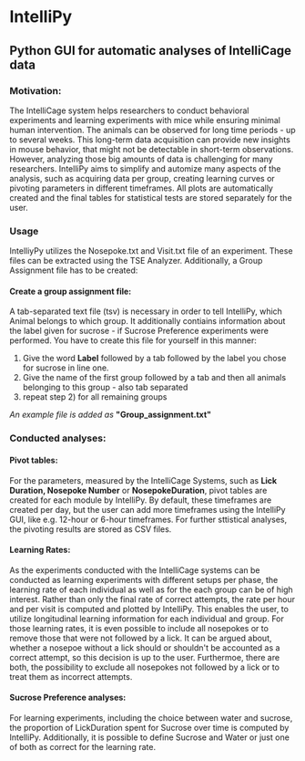 # IntelliPy
## Python GUI for automatic analyses of IntelliCage data

### Motivation:

The IntelliCage system helps researchers to conduct behavioral experiments and learning experiments with mice while ensuring minimal human intervention. The animals can be observed for long time periods - up to several weeks. This long-term data acquisition can provide new insights in mouse behavior, that might not be detectable in short-term observations.
However, analyzing those big amounts of data is challenging for many researchers. 
IntelliPy aims to simplify and automize many aspects of the analysis, such as acquiring data per group, creating learning curves or pivoting parameters in different timeframes. All plots are automatically created and the final tables for statistical tests are stored separately for the user.

### Usage

IntelliyPy utilizes the Nosepoke.txt and Visit.txt file of an experiment. These files can be extracted using the TSE Analyzer.
Additionally, a Group Assignment file has to be created:

#### Create a group assignment file:
A tab-separated text file (tsv) is necessary in order to tell IntelliPy, which Animal belongs to which group.
It additionally contiains information about the label given for sucrose - if Sucrose Preference experiments were performed.
You have to create this file for yourself in this manner:

1)  Give the word **Label** followed by a tab followed by the label you chose for sucrose in line one.
2)  Give the name of the first group followed by a tab and then all animals belonging to this group - also tab separated
3)  repeat step 2) for all remaining groups

*An example file is added as* **"Group_assignment.txt"**

### Conducted analyses:
#### Pivot tables:
For the parameters, measured by the IntelliCage Systems, such as **Lick Duration, Nosepoke Number** or **NosepokeDuration**, pivot tables are created for each module by IntelliPy. By default, these timeframes are created per day, but the user can add more timeframes using the IntelliPy GUI, like e.g. 12-hour or 6-hour timeframes. For further sttistical analyses, the pivoting results are stored as CSV files.

#### Learning Rates:
As the experiments conducted with the IntelliCage systems can be conducted as learning experiments with different setups per phase, the learning rate of each individual as well as for the each group can be of high interest. Rather than only the final rate of correct attempts, the rate per hour and per visit is computed and plotted by IntelliPy. This enables the user, to utilize longitudinal learning information for each individual and group.
For those learning rates, it is even possible to include all nosepokes or to remove those that were not followed by a lick. It can be argued about, whether a nosepoe without a lick should or shouldn't be accounted as a correct attempt, so this decision is up to the user. Furthermoe, there are both, the possibility to exclude all nosepokes not followed by a lick or to treat them as incorrect attempts.

#### Sucrose Preference analyses:
For learning experiments, including the choice between water and sucrose, the proportion of LickDuration spent for Sucrose over time is computed by IntelliPy. Additionally, it is possible to define Sucrose and Water or just one of both as correct for the learning rate.

